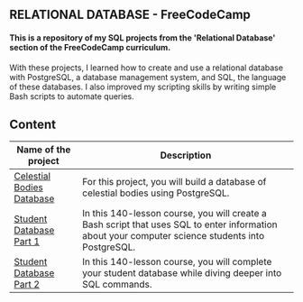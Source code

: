 ## RELATIONAL DATABASE - FreeCodeCamp
#### This is a repository of my SQL projects from the 'Relational Database' section of the FreeCodeCamp curriculum.

With these projects, I learned how to create and use a relational database with PostgreSQL, a database management system, and SQL, the language of these databases. I also improved my scripting skills by writing simple Bash scripts to automate queries.

## Content

|Name of the project|Description|
|------------------------------------------------------------------------------------|---------------------------------------------------------------------------------|
|[Celestial Bodies Database](https://github.com/cedvid/fcc-sql/tree/main/universe_db)|For this project, you will build a database of celestial bodies using PostgreSQL.|
|[Student Database Part 1](https://github.com/cedvid/fcc-sql/tree/main/students_db_1)|In this 140-lesson course, you will create a Bash script that uses SQL to enter information about your computer science students into PostgreSQL.|
|[Student Database Part 2](https://github.com/cedvid/fcc-sql/tree/main/students_db_2)|In this 140-lesson course, you will complete your student database while diving deeper into SQL commands.|
